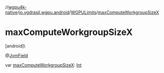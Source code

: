 //[wgpu4k-native](../../../index.md)/[io.ygdrasil.wgpu.android](../index.md)/[WGPULimits](index.md)/[maxComputeWorkgroupSizeX](max-compute-workgroup-size-x.md)

# maxComputeWorkgroupSizeX

[android]\

@[JvmField](https://kotlinlang.org/api/core/kotlin-stdlib/kotlin.jvm/-jvm-field/index.html)

var [maxComputeWorkgroupSizeX](max-compute-workgroup-size-x.md): [Int](https://kotlinlang.org/api/core/kotlin-stdlib/kotlin/-int/index.html)